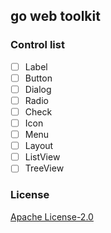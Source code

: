 ## go web toolkit

### Control list
- [ ] Label
- [ ] Button
- [ ] Dialog
- [ ] Radio
- [ ] Check
- [ ] Icon
- [ ] Menu
- [ ] Layout
- [ ] ListView
- [ ] TreeView

### License
[Apache License-2.0](https://www.apache.org/licenses/LICENSE-2.0)